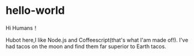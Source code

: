 # hello-world

Hi Humans！

Hubot here,I like Node.js and Coffeescript(that's what I'am made of!).
I've had tacos on the moon and find them far superior to Earth tacos.
